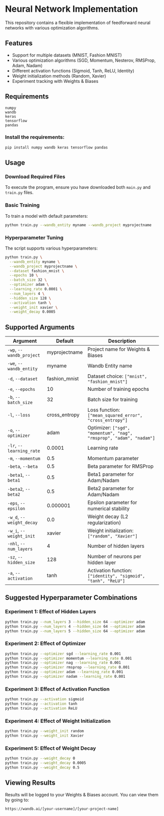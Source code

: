 # Neural Network Implementation

This repository contains a flexible implementation of feedforward neural networks with various optimization algorithms.

## Features

- Support for multiple datasets (MNIST, Fashion MNIST)
- Various optimization algorithms (SGD, Momentum, Nesterov, RMSProp, Adam, Nadam)
- Different activation functions (Sigmoid, Tanh, ReLU, Identity)
- Weight initialization methods (Random, Xavier)
- Experiment tracking with Weights & Biases

## Requirements

```
numpy
wandb
keras
tensorflow
pandas
```

### Install the requirements:

```bash
pip install numpy wandb keras tensorflow pandas
```

## Usage

### Download Required Files

To execute the program, ensure you have downloaded both `main.py` and `train.py` files.

### Basic Training

To train a model with default parameters:

```bash
python train.py --wandb_entity myname --wandb_project myprojectname
```

### Hyperparameter Tuning

The script supports various hyperparameters:

```bash
python train.py \
  --wandb_entity myname \
  --wandb_project myprojectname \
  --dataset fashion_mnist \
  --epochs 10 \
  --batch_size 32 \
  --optimizer adam \
  --learning_rate 0.0001 \
  --num_layers 4 \
  --hidden_size 128 \
  --activation tanh \
  --weight_init xavier \
  --weight_decay 0.0005
```

## Supported Arguments

| Argument | Default | Description |
|----------|---------|-------------|
| `-wp`, `--wandb_project` | myprojectname | Project name for Weights & Biases |
| `-we`, `--wandb_entity` | myname | Wandb Entity name |
| `-d`, `--dataset` | fashion_mnist | Dataset choice: `["mnist", "fashion_mnist"]` |
| `-e`, `--epochs` | 10 | Number of training epochs |
| `-b`, `--batch_size` | 32 | Batch size for training |
| `-l`, `--loss` | cross_entropy | Loss function: `["mean_squared_error", "cross_entropy"]` |
| `-o`, `--optimizer` | adam | Optimizer: `["sgd", "momentum", "nag", "rmsprop", "adam", "nadam"]` |
| `-lr`, `--learning_rate` | 0.0001 | Learning rate |
| `-m`, `--momentum` | 0.5 | Momentum parameter |
| `-beta`, `--beta` | 0.5 | Beta parameter for RMSProp |
| `-beta1`, `--beta1` | 0.5 | Beta1 parameter for Adam/Nadam |
| `-beta2`, `--beta2` | 0.5 | Beta2 parameter for Adam/Nadam |
| `-eps`, `--epsilon` | 0.000001 | Epsilon parameter for numerical stability |
| `-w_d`, `--weight_decay` | 0.0 | Weight decay (L2 regularization) |
| `-w_i`, `--weight_init` | xavier | Weight initialization: `["random", "Xavier"]` |
| `-nhl`, `--num_layers` | 4 | Number of hidden layers |
| `-sz`, `--hidden_size` | 128 | Number of neurons per hidden layer |
| `-a`, `--activation` | tanh | Activation function: `["identity", "sigmoid", "tanh", "ReLU"]` |

## Suggested Hyperparameter Combinations

### Experiment 1: Effect of Hidden Layers

```bash
python train.py --num_layers 3 --hidden_size 64 --optimizer adam
python train.py --num_layers 4 --hidden_size 64 --optimizer adam
python train.py --num_layers 5 --hidden_size 64 --optimizer adam
```

### Experiment 2: Effect of Optimizer

```bash
python train.py --optimizer sgd --learning_rate 0.001
python train.py --optimizer momentum --learning_rate 0.001
python train.py --optimizer nag --learning_rate 0.001
python train.py --optimizer rmsprop --learning_rate 0.001
python train.py --optimizer adam --learning_rate 0.001
python train.py --optimizer nadam --learning_rate 0.001
```

### Experiment 3: Effect of Activation Function

```bash
python train.py --activation sigmoid
python train.py --activation tanh
python train.py --activation ReLU
```

### Experiment 4: Effect of Weight Initialization

```bash
python train.py --weight_init random
python train.py --weight_init Xavier
```

### Experiment 5: Effect of Weight Decay

```bash
python train.py --weight_decay 0
python train.py --weight_decay 0.0005
python train.py --weight_decay 0.5
```

## Viewing Results

Results will be logged to your Weights & Biases account. You can view them by going to:

```
https://wandb.ai/[your-username]/[your-project-name]
```
